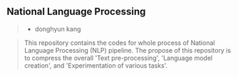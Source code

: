## National Language Processing

> - donghyun kang

> This repository contains the codes for whole process of National Language Processing (NLP) pipeline. The propose of this repository is to compress the overall 'Text pre-processing', 'Language model creation', and 'Experimentation of various tasks'.
